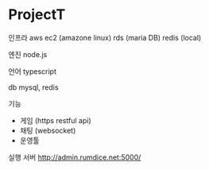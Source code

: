 # ProjectT

인프라
aws ec2 (amazone linux)
rds (maria DB)
redis (local)

엔진
node.js

언어
typescript

db
mysql, redis

기능
- 게임 (https restful api)
- 채팅 (websocket)
- 운영툴


실행 서버
http://admin.rumdice.net:5000/
